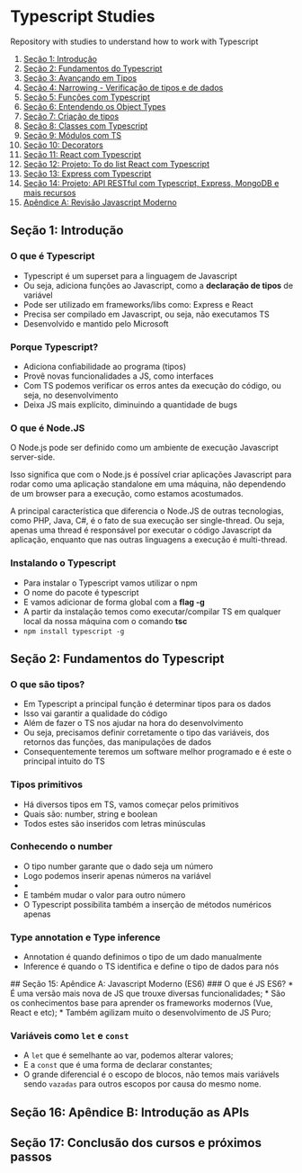 # Typescript Studies
Repository with studies to understand how to work with Typescript


1. [Seção 1: Introdução](#introducao) 
2. [Seção 2: Fundamentos do Typescript](#fundamentos)
3. [Seção 3: Avançando em Tipos]()
4. [Seção 4: Narrowing - Verificação de tipos e de dados]()
5. [Seção 5: Funções com Typescript]()
6. [Seção 6: Entendendo os Object Types]()
7. [Seção 7: Criação de tipos]()
8. [Seção 8: Classes com Typescript]()
9. [Seção 9: Módulos com TS]()
10. [Seção 10: Decorators]()
11. [Seção 11: React com Typescript]()
12. [Seção 12: Projeto: To do list React com Typescript]()
13. [Seção 13: Express com Typescript]()
14. [Seção 14: Projeto: API RESTful com Typescript, Express, MongoDB e mais recursos]()
15. [Apêndice A: Revisão Javascript Moderno](#apendice-javascript)

<div id='introducao'/> 

## Seção 1: Introdução 
### O que é Typescript
- Typescript é um superset para a linguagem de Javascript
- Ou seja, adiciona funções ao Javascript, como a **declaração de tipos** de variável 
- Pode ser utilizado em frameworks/libs como: Express e React 
- Precisa ser compilado em Javascript, ou seja, não executamos TS
- Desenvolvido e mantido pelo Microsoft 

### Porque Typescript? 
- Adiciona confiabilidade ao programa  (tipos)
- Provê novas funcionalidades a JS, como interfaces
- Com TS podemos verificar os erros antes da execução do código, ou seja, no desenvolvimento 
- Deixa JS mais explícito, diminuindo a quantidade de bugs


### O que é Node.JS
O Node.js pode ser definido como um ambiente de execução Javascript server-side.

Isso significa que com o Node.js é possível criar aplicações Javascript para rodar como uma aplicação standalone em uma máquina, não dependendo de um browser para a execução, como estamos acostumados.

A principal característica que diferencia o Node.JS de outras tecnologias, como PHP, Java, C#, é o fato de sua execução ser single-thread. Ou seja, apenas uma thread é responsável por executar o código Javascript da aplicação, enquanto que nas outras linguagens a execução é multi-thread.


### Instalando o Typescript
- Para instalar o Typescript vamos utilizar o npm 
- O nome do pacote é typescript
- E vamos adicionar de forma global com a **flag -g** 
- A partir da instalação temos como executar/compilar TS em qualquer local da nossa máquina com o comando **tsc**
- ``npm install typescript -g``


<div id='fundamentos'/> 

## Seção 2: Fundamentos do Typescript
### O que são tipos? 
- Em Typescript a principal função é determinar tipos para os dados 
- Isso vai garantir a qualidade do código 
- Além de fazer o TS nos ajudar na hora do desenvolvimento 
- Ou seja, precisamos definir corretamente o tipo das variáveis, dos retornos das funções, das manipulações de dados 
- Consequentemente teremos um software melhor programado e é este o principal intuito do TS 

### Tipos primitivos
- Há diversos tipos em TS, vamos começar pelos primitivos
- Quais são: number, string e boolean 
- Todos estes são inseridos com letras minúsculas 

### Conhecendo o number 
- O tipo number garante que o dado seja um número 
- Logo podemos inserir apenas números na variável 
- 
- E também mudar o valor para outro número 
- O Typescript possibilita também a inserção de métodos numéricos apenas 

### Type annotation e Type inference 
- Annotation é quando definimos o tipo de um dado manualmente
- Inference é quando o TS identifica e define o tipo de dados para nós 




<div id='apendice-javascript'/> 
## Seção 15: Apêndice A: Javascript Moderno (ES6)
### O que é JS ES6?
* É  uma versão mais nova de JS que trouxe diversas funcionalidades;
* São os conhecimentos base para aprender os frameworks modernos (Vue, React e etc); 
* Também agilizam muito o desenvolvimento de JS Puro; 

### Variáveis como `let` e `const`
* A `let` que é semelhante ao var, podemos alterar valores; 
* E a `const` que é uma forma de declarar constantes; 
* O grande diferencial é o escopo de blocos, não temos mais variávels sendo `vazadas` para outros escopos por causa do mesmo nome.

## Seção 16: Apêndice B: Introdução as APIs 
## Seção 17: Conclusão dos cursos e próximos passos 

